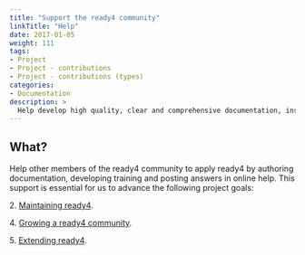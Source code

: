 ```yaml
---
title: "Support the ready4 community"
linkTitle: "Help"
date: 2017-01-05
weight: 111
tags:
- Project
- Project - contributions
- Project - contributions (types)
categories:
- Documentation
description: >
  Help develop high quality, clear and comprehensive documentation, instruction and responsive help.
---
```


## What?
Help other members of the ready4 community to apply ready4 by authoring documentation, developing training and posting answers in online help. This support is essential for us to advance the following project goals:

2\. [Maintaining ready4](/docs/contribution-guidelines/priorities/curate/).

4\. [Growing a ready4 community](/docs/contribution-guidelines/priorities/support/).

5\. [Extending ready4](/docs/contribution-guidelines/priorities/extend/).
